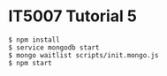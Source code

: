 # IT5007 Tutorial 5

```
$ npm install
$ service mongodb start
$ mongo waitlist scripts/init.mongo.js
$ npm start
```